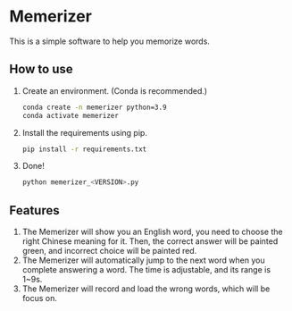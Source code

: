 # Memerizer
This is a simple software to help you memorize words.

## How to use
1. Create an environment. (Conda is recommended.)
   ```sh
   conda create -n memerizer python=3.9
   conda activate memerizer
   ```
2. Install the requirements using pip.
   ```sh
   pip install -r requirements.txt
   ```
3. Done!
   ```sh
   python memerizer_<VERSION>.py
   ```

## Features
1. The Memerizer will show you an English word, you need to choose the right Chinese meaning for it. Then, the correct answer will be painted green, and incorrect choice will be painted red.
2. The Memerizer will automatically jump to the next word when you complete answering a word. The time is adjustable, and its range is 1~9s.
3. The Memerizer will record and load the wrong words, which will be focus on.
